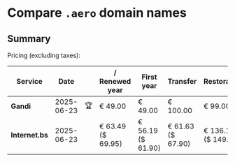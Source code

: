 # Compare `.aero` domain names

## Summary

Pricing (excluding taxes):

| Service | Date |  | / Renewed year | First year | Transfer | Restoration |
|--|--|--|--|--|--|--|
| **Gandi** | 2025-06-23 | 🏆 | € 49.00 | € 49.00 | € 100.00 | € 99.00 |
| **Internet.bs** | 2025-06-23 |  | € 63.49<br>($ 69.95) | € 56.19<br>($ 61.90) | € 61.63<br>($ 67.90) | € 136.15<br>($ 149.99) |

